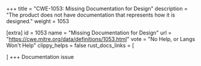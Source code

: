 +++
title = "CWE-1053: Missing Documentation for Design"
description	= "The product does not have documentation that represents how it is designed."
weight = 1053

[extra]
id = 1053
name = "Missing Documentation for Design"
url = "https://cwe.mitre.org/data/definitions/1053.html"
vote = "No Help, or Langs Won't Help"
clippy_helps = false
rust_docs_links = [
	
]
+++
Documentation issue
